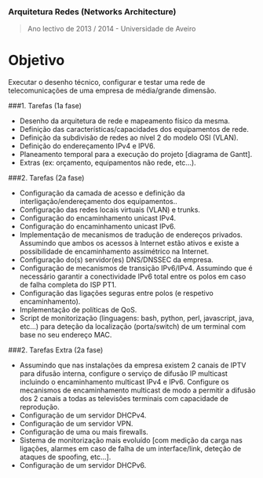 ### Arquitetura Redes (Networks Architecture)
> Ano lectivo de 2013 / 2014 - Universidade de Aveiro

# Objetivo
Executar o desenho técnico, configurar e testar uma rede de telecomunicações de uma empresa de média/grande dimensão.


###1. Tarefas (1a fase)
* Desenho da arquitetura de rede e mapeamento físico da mesma.
* Definição das características/capacidades dos equipamentos de rede.
* Definição da subdivisão de redes ao nível 2 do modelo OSI (VLAN).
* Definição do endereçamento IPv4 e IPV6.
* Planeamento temporal para a execução do projeto [diagrama de Gantt].
* Extras (ex: orçamento, equipamentos não rede, etc...).

###2. Tarefas (2a fase)
* Configuração da camada de acesso e definição da interligação/endereçamento dos equipamentos..
* Configuração das redes locais virtuais (VLAN) e trunks.
* Configuração do encaminhamento unicast IPv4.
* Configuração do encaminhamento unicast IPv6.
* Implementação de mecanismos de tradução de endereços privados. Assumindo que ambos os acessos à Internet estão ativos e existe a possibilidade de encaminhamento assimétrico na Internet.
* Configuração do(s) servidor(es) DNS/DNSSEC da empresa.
* Configuração de mecanismos de transição IPv6/IPv4. Assumindo que é necessário garantir a conectividade IPv6 total entre os polos em caso de falha completa do ISP PT1.
* Configuração das ligações seguras entre polos (e respetivo encaminhamento).
* Implementação de políticas de QoS.
* Script de monitorização (linguagens: bash, python, perl, javascript, java, etc...) para deteção da localização (porta/switch) de um terminal com base no seu endereço MAC.

###2. Tarefas Extra (2a fase)
* Assumindo que nas instalações da empresa existem 2 canais de IPTV para difusão interna, configure o serviço de difusão IP multicast incluindo o encaminhamento multicast IPv4 e IPv6. Configure os mecanismos de encaminhamento multicast de modo a permitir a difusão dos 2 canais a todas as televisões terminais com capacidade de reprodução.
* Configuração de um servidor DHCPv4.
* Configuração de um servidor VPN.
* Configuração de uma ou mais firewalls.
* Sistema de monitorização mais evoluído [com medição da carga nas ligações, alarmes em caso de falha de um interface/link, deteção de ataques de spoofing, etc...].
* Configuração de um servidor DHCPv6.

